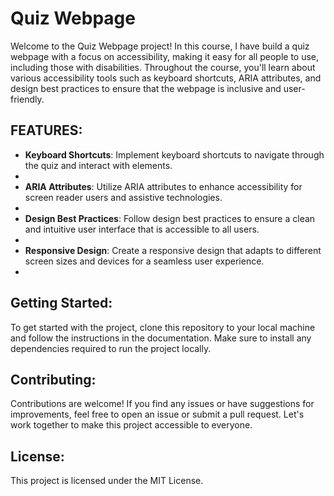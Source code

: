 # Quiz Webpage
Welcome to the Quiz Webpage project! In this course, I have build a quiz webpage with a focus on accessibility, making it easy for all people to use, including those with disabilities. Throughout the course, you'll learn about various accessibility tools such as keyboard shortcuts, ARIA attributes, and design best practices to ensure that the webpage is inclusive and user-friendly.
<br>
## <span style="text-transform:uppercase;">Features:</span>
- **Keyboard Shortcuts**: Implement keyboard shortcuts to navigate through the quiz and interact with elements.
- <br>
- **ARIA Attributes**: Utilize ARIA attributes to enhance accessibility for screen reader users and assistive technologies.
- <br>
- **Design Best Practices**: Follow design best practices to ensure a clean and intuitive user interface that is accessible to all users.
- <br>
- **Responsive Design**: Create a responsive design that adapts to different screen sizes and devices for a seamless user experience.
- <br>

## Getting Started:
To get started with the project, clone this repository to your local machine and follow the instructions in the documentation. Make sure to install any dependencies required to run the project locally.

## Contributing:
Contributions are welcome! If you find any issues or have suggestions for improvements, feel free to open an issue or submit a pull request. Let's work together to make this project accessible to everyone.

## License:
This project is licensed under the MIT License.

